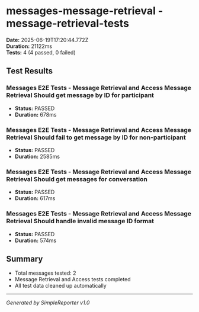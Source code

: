 # messages-message-retrieval - message-retrieval-tests

**Date:** 2025-06-19T17:20:44.772Z  
**Duration:** 21122ms  
**Tests:** 4 (4 passed, 0 failed)

## Test Results


### Messages E2E Tests - Message Retrieval and Access Message Retrieval Should get message by ID for participant
- **Status:** PASSED
- **Duration:** 678ms



### Messages E2E Tests - Message Retrieval and Access Message Retrieval Should fail to get message by ID for non-participant
- **Status:** PASSED
- **Duration:** 2585ms



### Messages E2E Tests - Message Retrieval and Access Message Retrieval Should get messages for conversation
- **Status:** PASSED
- **Duration:** 617ms



### Messages E2E Tests - Message Retrieval and Access Message Retrieval Should handle invalid message ID format
- **Status:** PASSED
- **Duration:** 574ms



## Summary

- Total messages tested: 2
- Message Retrieval and Access tests completed
- All test data cleaned up automatically

---
*Generated by SimpleReporter v1.0*
